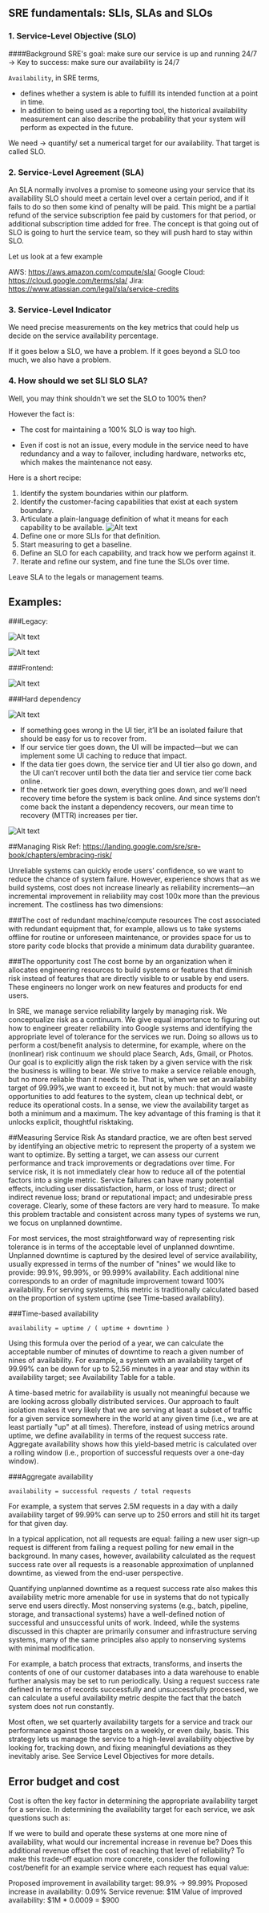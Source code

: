 ## SRE fundamentals: SLIs, SLAs and SLOs

### 1. Service-Level Objective (SLO)

####Background
SRE's goal: make sure our service is up and running 24/7 -> Key to success: make sure our availability is 24/7

`Availability`, in SRE terms, 
* defines whether a system is able to fulfill its intended function at a point in time. 
* In addition to being used as a reporting tool, the historical availability measurement can also describe the probability that your system will perform as expected in the future.

We need -> quantify/ set a numerical target for our availability. That target is called SLO.


### 2. Service-Level Agreement (SLA)

An SLA normally involves a promise to someone using your service that its availability SLO should meet a certain level over a certain period, and if it fails to do so then some kind of penalty will be paid. This might be a partial refund of the service subscription fee paid by customers for that period, or additional subscription time added for free. The concept is that going out of SLO is going to hurt the service team, so they will push hard to stay within SLO.

Let us look at a few example

AWS: https://aws.amazon.com/compute/sla/
Google Cloud: https://cloud.google.com/terms/sla/
Jira: https://www.atlassian.com/legal/sla/service-credits
 

### 3. Service-Level Indicator

We need precise measurements on the key metrics that could help us decide on the service availability percentage.

If it goes below a SLO, we have a problem.
If it goes beyond a SLO too much, we also have a problem.


### 4. How should we set SLI SLO SLA?

Well, you may think shouldn't we set the SLO to 100% then? 

However the fact is:

* The cost for maintaining a 100% SLO is way too high. 

* Even if cost is not an issue, every module in the service need to have redundancy and a way to failover, 
including hardware, networks etc, which makes the maintenance not easy.

Here is a short recipe:
1. Identify the system boundaries within our platform.
2. Identify the customer-facing capabilities that exist at each system boundary.
3. Articulate a plain-language definition of what it means for each capability to be available. ![Alt text](./images/plain_text.png?raw=true)
4. Define one or more SLIs for that definition.
5. Start measuring to get a baseline.
6. Define an SLO for each capability, and track how we perform against it.
7. Iterate and refine our system, and fine tune the SLOs over time.

Leave SLA to the legals or management teams.


## Examples:

###Legacy:

![Alt text](./images/legacy.png?raw=true)

![Alt text](./images/sharevsnonshare.png?raw=true)

###Frontend:

![Alt text](./images/frontend.png?raw=true)




###Hard dependency

![Alt text](./images/network.png?raw=true)

* If something goes wrong in the UI tier, it’ll be an isolated failure that should be easy for us to recover from.
* If our service tier goes down, the UI will be impacted—but we can implement some UI caching to reduce that impact.
* If the data tier goes down, the service tier and UI tier also go down, and the UI can’t recover until both the data tier and service tier come back online.
* If the network tier goes down, everything goes down, and we’ll need recovery time before the system is back online. And since systems don’t come back the instant a dependency recovers, our mean time to recovery (MTTR) increases per tier.

![Alt text](./images/hard_dependency.png?raw=true)


##Managing Risk 
Ref: https://landing.google.com/sre/sre-book/chapters/embracing-risk/

Unreliable systems can quickly erode users’ confidence, so we want to reduce the chance of system failure. However, experience shows that as we build systems, cost does not increase linearly as reliability increments—an incremental improvement in reliability may cost 100x more than the previous increment. The costliness has two dimensions:

###The cost of redundant machine/compute resources
The cost associated with redundant equipment that, for example, allows us to take systems offline for routine or unforeseen maintenance, or provides space for us to store parity code blocks that provide a minimum data durability guarantee.

###The opportunity cost
The cost borne by an organization when it allocates engineering resources to build systems or features that diminish risk instead of features that are directly visible to or usable by end users. These engineers no longer work on new features and products for end users.

In SRE, we manage service reliability largely by managing risk. We conceptualize risk as a continuum. We give equal importance to figuring out how to engineer greater reliability into Google systems and identifying the appropriate level of tolerance for the services we run. Doing so allows us to perform a cost/benefit analysis to determine, for example, where on the (nonlinear) risk continuum we should place Search, Ads, Gmail, or Photos. Our goal is to explicitly align the risk taken by a given service with the risk the business is willing to bear. We strive to make a service reliable enough, but no more reliable than it needs to be. That is, when we set an availability target of 99.99%,we want to exceed it, but not by much: that would waste opportunities to add features to the system, clean up technical debt, or reduce its operational costs. In a sense, we view the availability target as both a minimum and a maximum. The key advantage of this framing is that it unlocks explicit, thoughtful risktaking.

##Measuring Service Risk
As standard practice, we are often best served by identifying an objective metric to represent the property of a system we want to optimize. By setting a target, we can assess our current performance and track improvements or degradations over time. For service risk, it is not immediately clear how to reduce all of the potential factors into a single metric. Service failures can have many potential effects, including user dissatisfaction, harm, or loss of trust; direct or indirect revenue loss; brand or reputational impact; and undesirable press coverage. Clearly, some of these factors are very hard to measure. To make this problem tractable and consistent across many types of systems we run, we focus on unplanned downtime.

For most services, the most straightforward way of representing risk tolerance is in terms of the acceptable level of unplanned downtime. Unplanned downtime is captured by the desired level of service availability, usually expressed in terms of the number of "nines" we would like to provide: 99.9%, 99.99%, or 99.999% availability. Each additional nine corresponds to an order of magnitude improvement toward 100% availability. For serving systems, this metric is traditionally calculated based on the proportion of system uptime (see Time-based availability).

###Time-based availability

```
availability = uptime / ( uptime + downtime )
```

Using this formula over the period of a year, we can calculate the acceptable number of minutes of downtime to reach a given number of nines of availability. For example, a system with an availability target of 99.99% can be down for up to 52.56 minutes in a year and stay within its availability target; see Availability Table for a table.

A time-based metric for availability is usually not meaningful because we are looking across globally distributed services. Our approach to fault isolation makes it very likely that we are serving at least a subset of traffic for a given service somewhere in the world at any given time (i.e., we are at least partially "up" at all times). Therefore, instead of using metrics around uptime, we define availability in terms of the request success rate. Aggregate availability shows how this yield-based metric is calculated over a rolling window (i.e., proportion of successful requests over a one-day window).

###Aggregate availability

```
availability = successful requests / total requests
```
For example, a system that serves 2.5M requests in a day with a daily availability target of 99.99% can serve up to 250 errors and still hit its target for that given day.

In a typical application, not all requests are equal: failing a new user sign-up request is different from failing a request polling for new email in the background. In many cases, however, availability calculated as the request success rate over all requests is a reasonable approximation of unplanned downtime, as viewed from the end-user perspective.

Quantifying unplanned downtime as a request success rate also makes this availability metric more amenable for use in systems that do not typically serve end users directly. Most nonserving systems (e.g., batch, pipeline, storage, and transactional systems) have a well-defined notion of successful and unsuccessful units of work. Indeed, while the systems discussed in this chapter are primarily consumer and infrastructure serving systems, many of the same principles also apply to nonserving systems with minimal modification.

For example, a batch process that extracts, transforms, and inserts the contents of one of our customer databases into a data warehouse to enable further analysis may be set to run periodically. Using a request success rate defined in terms of records successfully and unsuccessfully processed, we can calculate a useful availability metric despite the fact that the batch system does not run constantly.

Most often, we set quarterly availability targets for a service and track our performance against those targets on a weekly, or even daily, basis. This strategy lets us manage the service to a high-level availability objective by looking for, tracking down, and fixing meaningful deviations as they inevitably arise. See Service Level Objectives for more details.


## Error budget and cost

Cost is often the key factor in determining the appropriate availability target for a service. In determining the availability target for each service, we ask questions such as:

If we were to build and operate these systems at one more nine of availability, what would our incremental increase in revenue be?
Does this additional revenue offset the cost of reaching that level of reliability?
To make this trade-off equation more concrete, consider the following cost/benefit for an example service where each request has equal value:

Proposed improvement in availability target: 99.9% → 99.99%
Proposed increase in availability: 0.09%
Service revenue: $1M
Value of improved availability: $1M * 0.0009 = $900


